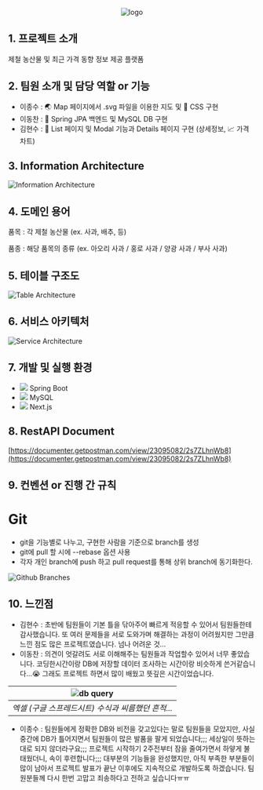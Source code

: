 <div align="center">

![logo](/readme/logo.png "logo")

</div>

## 1. 프로젝트 소개
제철 농산물 및 최근 가격 동향 정보 제공 플랫폼

## 2. 팀원 소개 및 담당 역할 or 기능
- 이종수 : :earth_asia: Map 페이지에서 .svg 파일을 이용한 지도 및 :art: CSS 구현
- 이동찬 : :leaves: Spring JPA 백엔드 및 MySQL DB 구현
- 김현수 : :bookmark_tabs: List 페이지 및 Modal 기능과 Details 페이지 구현 (상세정보, :chart_with_upwards_trend: 가격 차트)

## 3. Information Architecture
![Information Architecture](/readme/information_architecture.png "Information Architecture")

## 4. 도메인 용어
품목 : 각 제철 농산물 (ex. 사과, 배추, 등)


품종 : 해당 품목의 종류 (ex. 아오리 사과 / 홍로 사과 / 양광 사과 / 부사 사과)


## 5. 테이블 구조도
![Table Architecture](/readme/table_architecture.png "Table Architecture")

## 6. 서비스 아키텍처
![Service Architecture](/readme/service_architecture.png "Service Architecture")

## 7. 개발 및 실행 환경
- <img src="https://img.shields.io/badge/Spring-6DB33F?style=for-the-badge&logo=spring&logoColor=white"/> Spring Boot
- <img src="https://img.shields.io/badge/MySQL-005C84?style=for-the-badge&logo=mysql&logoColor=white"/> MySQL
- <img src="https://img.shields.io/badge/Next.js-000000?style=for-the-badge&logo=next.js&logoColor=white"/> Next.js

## 8. RestAPI Document

[https://documenter.getpostman.com/view/23095082/2s7ZLhnWb8](https://documenter.getpostman.com/view/23095082/2s7ZLhnWb8)

## 9. 컨벤션 or 진행 간 규칙
  # Git
- git을 기능별로 나누고, 구현한 사람을 기준으로 branch를 생성
- git에 pull 할 시에 --rebase 옵션 사용
- 각자 개인 branch에 push 하고 pull request를 통해 상위 branch에 동기화한다.

![Github Branches](/readme/github_branches.png "Github Branches")

## 10. 느낀점
- 김현수 : 초반에 팀원들이 기본 틀을 닦아주어 빠르게 적응할 수 있어서 팀원들한테 감사했습니다. 또 여러 문제들을 서로 도와가며 해결하는 과정이 어려웠지만 그만큼 느낀 점도 많은 프로젝트였습니다. 넘나 어려운 것...
- 이동찬 : 의견이 엇갈려도 서로 이해해주는 팀원들과 작업할수 있어서 너무 좋았습니다. 코딩한시간이랑 DB에 저장할 데이터 조사하는 시간이랑 비슷하게 쓴거같습니다...:sob: 그래도 프로젝트 하면서 많이 배웠고 뜻깊은 시간이었습니다.

| ![db query](/readme/db_query.png "db query") | 
|:--:| 
| *엑셀 (구글 스프레드시트) 수식과 씨름했던 흔적...* |

- 이종수 : 팀원들에게 정확한 DB와 비전을 갖고있다는 말로 팀원들을 모았지만, 사실 중간에 DB가 틀어지면서 팀원들이 많은 발품을 팔게 되었습니다;;; 세상일이 뜻하는 대로 되지 않더라구요;;; 프로젝트 시작하기 2주전부터 잠을 줄여가면서 하얗게 불태웠더니, 속이 후련합니다;;; 대부분의 기능들을 완성했지만, 아직 부족한 부분들이 많이 남아서 프로젝트 발표가 끝난 이후에도 지속적으로 개발하도록 하겠습니다. 팀원분들께 다시 한번 고맙고 죄송하다고 전하고 싶습니다ㅠㅠ
